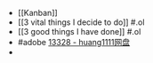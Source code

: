 - [[Kanban]]
- [[3 vital things I decide to do]] #.ol
- [[3 good things I have done]] #.ol
- #adobe [13328 - huang1111网盘](https://pan.huang1111.cn/s/EKWXUb?path=%2F)
-